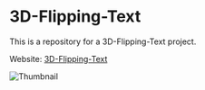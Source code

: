 # 3D-Flipping-Text

This is a repository for a 3D-Flipping-Text project.

Website: [3D-Flipping-Text](https://brutal-harsh.github.io/3D-Flipping-Text/)

![Thumbnail](https://cdn.discordapp.com/attachments/1167332357481701456/1167401444941496330/Screen_Recording_2023-10-27_at_3.21.04_PM.gif?ex=654dfe51&is=653b8951&hm=2d318e3175b6f05129d69f5666576fea50546bb63e4351a149058e64bb5f0bc6&)
